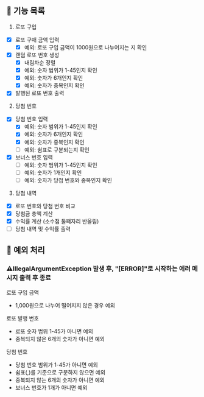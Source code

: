 ## 🚀 기능 목록
1. 로또 구입
- [x] 로또 구매 금액 입력
   - [x] 예외: 로또 구입 금액이 1000원으로 나누어지는 지 확인
- [x] 랜덤 로또 번호 생성
  - [x] 내림차순 정렬
  - [x] 예외: 숫자 범위가 1-45인지 확인
  - [x] 예외: 숫자가 6개인지 확인
  - [x] 예외: 숫자가 중복인지 확인
- [x] 발행된 로또 번호 출력

2. 당첨 번호 
- [x] 당첨 번호 입력
  - [x] 예외: 숫자 범위가 1-45인지 확인
  - [x] 예외: 숫자가 6개인지 확인
  - [x] 예외: 숫자가 중복인지 확인
  - [ ] 예외: 쉼표로 구분되는지 확인
- [x] 보너스 번호 입력
  - [ ] 예외: 숫자 범위가 1-45인지 확인
  - [ ] 예외: 숫자가 1개인지 확인
  - [ ] 예외: 숫자가 당첨 번호와 중복인지 확인

3. 당첨 내역
- [x] 로또 번호와 당첨 번호 비교 
- [x] 당첨금 총액 계산
- [x] 수익률 계산 (소수점 둘쨰자리 반올림)
- [ ] 당첨 내역 및 수익률 출력

## 🤔 예외 처리
### ⚠️IllegalArgumentException 발생 후, "[ERROR]"로 시작하는 에러 메시지 출력 후 종료

로또 구입 금액
- 1,000원으로 나누어 떨어지지 않은 경우 예외

로또 발행 번호
- 로또 숫자 범위 1-45가 아니면 예외
- 중복되지 않은 6개의 숫자가 아니면 예외

당첨 번호
- 당첨 번호 범위가 1-45가 아니면 예외
- 쉼표(,)를 기준으로 구분하지 않으면 예외
- 중복되지 않는 6개의 숫자가 아니면 예외
- 보너스 번호가 1개가 아니면 예외